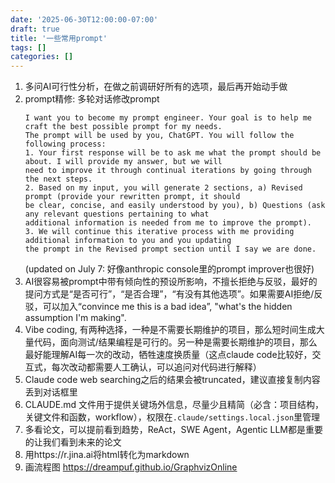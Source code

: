 ```yaml
---
date: '2025-06-30T12:00:00-07:00'
draft: true
title: '一些常用prompt'
tags: []
categories: []
---
```


1. 多问AI可行性分析，在做之前调研好所有的选项，最后再开始动手做
2. prompt精修: 多轮对话修改prompt
    ```
    I want you to become my prompt engineer. Your goal is to help me craft the best possible prompt for my needs. 
    The prompt will be used by you, ChatGPT. You will follow the following process:
    1. Your first response will be to ask me what the prompt should be about. I will provide my answer, but we will 
    need to improve it through continual iterations by going through the next steps.
    2. Based on my input, you will generate 2 sections, a) Revised prompt (provide your rewritten prompt, it should 
    be clear, concise, and easily understood by you), b) Questions (ask any relevant questions pertaining to what 
    additional information is needed from me to improve the prompt).
    3. We will continue this iterative process with me providing additional information to you and you updating 
    the prompt in the Revised prompt section until I say we are done.
    ```
    (updated on July 7: 好像anthropic console里的prompt improver也很好)
3. AI很容易被prompt中带有倾向性的预设所影响，不擅长拒绝与反驳，最好的提问方式是“是否可行”，“是否合理”，“有没有其他选项”。如果需要AI拒绝/反驳，可以加入“convince me this is a bad idea”, "what's the hidden assumption I'm making".
4. Vibe coding, 有两种选择，一种是不需要长期维护的项目，那么短时间生成大量代码，面向测试/结果编程是可行的。另一种是需要长期维护的项目，那么最好能理解AI每一次的改动，牺牲速度换质量（这点claude code比较好，交互式，每次改动都需要人工确认，可以追问对代码进行解释）
5. Claude code web searching之后的结果会被truncated，建议直接复制内容丢到对话框里
6. CLAUDE.md 文件用于提供关键场外信息，尽量少且精简（必含：项目结构，关键文件和函数，workflow），权限在`.claude/settings.local.json`里管理
7. 多看论文，可以提前看到趋势，ReAct，SWE Agent，Agentic LLM都是重要的让我们看到未来的论文
8. 用https://r.jina.ai将html转化为markdown
9. 画流程图 https://dreampuf.github.io/GraphvizOnline